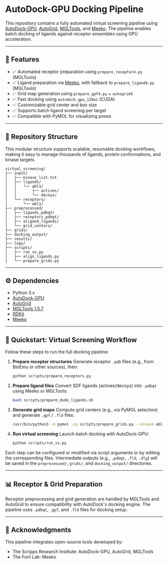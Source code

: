 # AutoDock-GPU Docking Pipeline

This repository contains a fully automated virtual screening pipeline using [AutoDock-GPU](https://github.com/ccsb-scripps/AutoDock-GPU), [AutoGrid](https://github.com/ccsb-scripps/AutoGrid), [MGLTools](http://mgltools.scripps.edu/), and [Meeko](https://github.com/forlilab/Meeko). The pipeline enables batch docking of ligands against receptor ensembles using GPU acceleration.

---

## 🔧 Features

* ✅ Automated receptor preparation using `prepare_receptor4.py` (MGLTools)
* ✅ Ligand preparation via [Meeko](https://github.com/forlilab/Meeko), with fallback to `prepare_ligand4.py` (MGLTools)
* ✅ Grid map generation using `prepare_gpf4.py` + `autogrid4`
* ✅ Fast docking using `autodock_gpu_128wi` (CUDA)
* ✅ Customizable grid center and box size
* ✅ Supports batch ligand screening per target
* ✅ Compatible with PyMOL for visualizing poses

---

## 📁 Repository Structure

This modular structure supports scalable, resumable docking workflows, making it easy to manage thousands of ligands, protein conformations, and kinase targets.

```text
virtual_screening/
├── input/
│   ├── kinase_list.txt
│   ├── ligands/
│   │   └── abl1/
│   │       ├── actives/
│   │       └── decoys/
│   └── receptors/
│       └── abl1/
├── preprocessed/
│   ├── ligands_pdbqt/
│   ├── receptors_pdbqt/
│   ├── aligned_ligands/
│   └── grid_centers/
├── grids/
├── docking_output/
├── results/
├── logs/
├── scripts/
│   ├── run_vs.py
│   ├── align_ligands.py
│   └── prepare_grids.py
```

---

## ⚙️ Dependencies

* Python 3.x
* [AutoDock-GPU](https://github.com/ccsb-scripps/AutoDock-GPU)
* [AutoGrid](https://github.com/ccsb-scripps/AutoGrid)
* [MGLTools 1.5.7](http://mgltools.scripps.edu/)
* [RDKit](https://www.rdkit.org/)
* [Meeko](https://github.com/forlilab/Meeko)

---

## 🚀 Quickstart: Virtual Screening Workflow

Follow these steps to run the full docking pipeline:

1. **Prepare receptor structures**
   Generate receptor `.pdb` files (e.g., from BioEmu or other sources), then:

   ```bash
   python scripts/prepare_receptors.py
   ```

2. **Prepare ligand files**
   Convert SDF ligands (actives/decoys) into `.pdbqt` using Meeko or MGLTools:

   ```bash
   bash scripts/prepare_dude_ligands.sh
   ```

3. **Generate grid maps**
   Compute grid centers (e.g., via PyMOL selection) and generate `.gpf` / `.fld` files:

   ```bash
   /usr/bin/python3 -m pymol -cq scripts/prepare_grids.py --kinase abl1
   ```

4. **Run virtual screening**
   Launch batch docking with AutoDock-GPU:

   ```bash
   python scripts/run_vs.py
   ```

Each step can be configured or modified via script arguments or by editing the corresponding files. Intermediate outputs (e.g., `.pdbqt`, `.fld`, `.dlg`) will be saved in the `preprocessed/`, `grids/`, and `docking_output/` directories.

---

## 📊 Receptor & Grid Preparation

Receptor preprocessing and grid generation are handled by MGLTools and AutoGrid to ensure compatibility with AutoDock's docking engine. The pipeline uses `.pdbqt`, `.gpf`, and `.fld` files for docking setup.

---

## 🤝 Acknowledgments

This pipeline integrates open-source tools developed by:

* The Scripps Research Institute: AutoDock-GPU, AutoGrid, MGLTools
* The Forli Lab: Meeko

